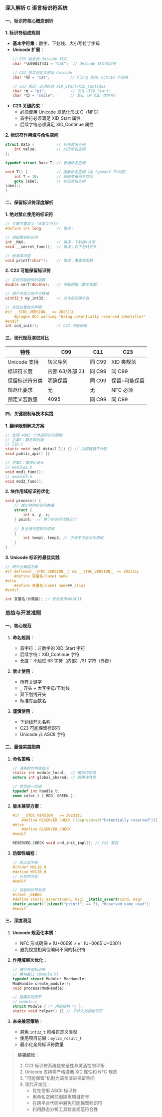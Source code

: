 ### 深入解析 C 语言标识符系统

#### 一、标识符核心概念剖析

**1. 标识符组成规则**
- **基本字符集**：数字、下划线、大小写拉丁字母
- **Unicode 扩展**：
  ```c
  // C99 起支持 Unicode 转义
  char *\U0001f431 = "cat";  // Unicode 转义标识符
  
  // C23 前实现定义原始 Unicode
  char *🐱 = "cat";         // Clang 支持，GCC<10 不支持
  
  // C23 规范：必须符合 XID_Start/XID_Continue
  char *π = "pi";           // 允许（XID_Start）
  char *😊 = "smile";       // 禁止（非 XID 类字符）
  ```
- **C23 关键约束**：
  - 必须使用 Unicode 规范化形式 C（NFC）
  - 首字符必须满足 XID_Start 属性
  - 后续字符必须满足 XID_Continue 属性

**2. 标识符作用域与命名空间**
```c
struct Data {          // 标签命名空间
    int value;         // 成员命名空间
};

typedef struct Data T; // 普通命名空间

void T() {             // 函数命名空间（与 typedef 不冲突）
    int T = 10;        // 局部变量命名空间
    goto label;        // 标签命名空间
label:;
}
```

#### 二、保留标识符深度解析

**1. 绝对禁止使用的标识符**
```c
// 关键字重定义（未定义行为）
#define int long       // 错误！

// 保留模式标识符
int _MAX;              // 错误：下划线+大写
void __secret_func();  // 错误：双下划线开头

// 标准库冲突
void printf(char*);    // 错误：覆盖库函数
```

**2. C23 可能保留标识符**
```c
// 实现可能提供的函数
double cerf(double);   // 可能保留（数学函数）

// 用户可定义但不可移植
uint32_t my_int32;     // 允许但非跨平台

// 实现应警告的声明
#if __STDC_VERSION__ >= 202311L
    #pragma GCC warning "Using potentially reserved identifier"
#endif
int cnd_init();        // C23 可能保留
```

#### 三、现代规范演进对比

| **特性**             | **C99**               | **C11**               | **C23**               |
|----------------------|-----------------------|-----------------------|-----------------------|
| Unicode 支持         | 转义序列              | 同 C99                | XID 类规范            |
| 标识符长度           | 内部 63/外部 31       | 同 C99                | 同 C99                |
| 保留标识符分类       | 明确保留              | 同 C99                | 保留+可能保留         |
| 规范化要求           | 无                    | 无                    | NFC 必须              |
| 预定义宏数量         | 4095                  | 同 C99                | 同 C99                |

#### 四、关键限制与技术实践

**1. 翻译限制解决方案**
```c
// 处理 4095 个外部标识符限制
// 方案1：静态库封装
// lib.c
static void impl_detail_1() {} // 内部链接不计数
void public_api() {}

// 方案2：模块化设计
// module1.h
void mod1_func();
// module2.h
void mod2_func();
```

**2. 块作用域标识符优化**
```c
void process() {
    // 减少块内标识符数量
    struct { 
        int x, y, z; 
    } point;  // 单个标识符代替三个
    
    // 复合语句控制作用域
    {
        int temp1, temp2; // 子块不污染父作用域
    }
}
```

**3. Unicode 标识符最佳实践**
```c
// 跨平台兼容方案
#if defined(__STDC_VERSION__) && __STDC_VERSION__ >= 202311L
    #define 变量名(name) name
#else
    #define 变量名(name) name##_alias
#endif

int 变量名(计数器); // 安全使用非ASCII
```

### 总结与开发准则

#### 一、核心规范
1. **命名规则**：
   - 首字符：非数字的 XID_Start 字符
   - 后续字符：XID_Continue 字符
   - 长度：不超过 63 字符（内部）/31 字符（外部）

2. **禁止使用**：
   - 所有关键字
   - `_` 开头 + 大写字母/下划线
   - 双下划线开头
   - 标准库函数名

3. **谨慎使用**：
   - 下划线开头名称
   - C23 可能保留标识符
   - Unicode 非 ASCII 字符

#### 二、最佳实践指南

1. **命名策略**：
   ```c
   // 清晰的作用域表示
   static int module_local;  // 模块内可见
   extern int global_shared; // 跨模块共享
   
   // 类型统一后缀
   typedef int handle_t;
   enum color_t { RED, GREEN };
   ```

2. **版本兼容方案**：
   ```c
   #if __STDC_VERSION__ >= 202311L
       #define RESERVED_CHECK [[deprecated("Potentially reserved")]]
   #else
       #define RESERVED_CHECK
   #endif
   
   RESERVED_CHECK void cnd_init_impl(); // C23 警告
   ```

3. **防御性编程**：
   ```c
   // 防止宏冲突
   #ifndef MYLIB_H
   #define MYLIB_H
   // 头文件内容
   #endif
   
   // 保留标识符检测
   #ifdef _DEBUG
   #define static_assert(cond, msg) _Static_assert(cond, msg)
   static_assert(!(sizeof("printf") == 7), "Reserved name used");
   #endif
   ```

#### 三、深度洞见

1. **Unicode 规范化本质**：
   - NFC 形式确保 `é` (U+00E9) ≠ `e´` (U+0065 U+0301)
   - 避免视觉相同但编码不同的标识符

2. **作用域层次优化**：
   ```c
   // 减少外部标识符
   // 模块接口 (module.h)
   typedef struct Module* ModHandle;
   ModHandle create_module();
   void process(ModHandle);
   
   // 隐藏实现细节
   // module.c
   struct Module { /* 内部结构 */ };
   static void helper() {} // 不计入外部标识符
   ```

3. **未来兼容策略**：
   - 避免 `int32_t` 风格自定义类型
   - 使用项目前缀：`mylib_result_t`
   - 最小化全局标识符数量

> **终极结论**：
> 1. C23 标识符系统是安全性与灵活性的平衡
> 2. Unicode 支持需严格遵循 XID 属性和 NFC 规范
> 3. "可能保留"机制为语言演进保留空间
> 4. 现代开发应：
>    - 优先使用 ASCII 标识符
>    - 用命名空间前缀隔离项目符号
>    - 在跨平台代码中避免可能保留标识符
>    - 利用静态分析工具检查规范符合性